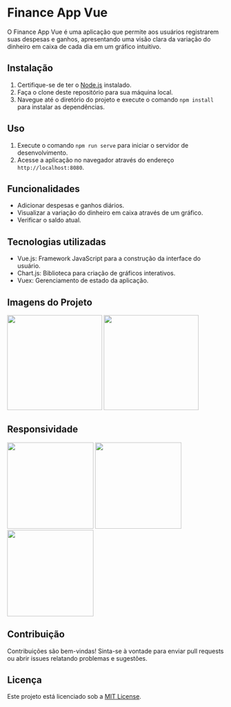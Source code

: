 # Finance App Vue

O Finance App Vue é uma aplicação que permite aos usuários registrarem suas despesas e ganhos, apresentando uma visão clara da variação do dinheiro em caixa de cada dia em um gráfico intuitivo.

## Instalação

1. Certifique-se de ter o [Node.js](https://nodejs.org/) instalado.
2. Faça o clone deste repositório para sua máquina local.
3. Navegue até o diretório do projeto e execute o comando `npm install` para instalar as dependências.

## Uso

1. Execute o comando `npm run serve` para iniciar o servidor de desenvolvimento.
2. Acesse a aplicação no navegador através do endereço `http://localhost:8080`.

## Funcionalidades

- Adicionar despesas e ganhos diários.
- Visualizar a variação do dinheiro em caixa através de um gráfico.
- Verificar o saldo atual.

## Tecnologias utilizadas

- Vue.js: Framework JavaScript para a construção da interface do usuário.
- Chart.js: Biblioteca para criação de gráficos interativos.
- Vuex: Gerenciamento de estado da aplicação.

## Imagens do Projeto

<a href="https://github.com/leonardo-cordeiro/finance-app-v…20de%20Tela%202023-08-02%20%C3%A0s%2014.58.02.png"><img src="src/img/Captura de Tela 2023-08-02 às 14.58.02.png" height="220"></a>
<a href="#"><img src="src/img/Captura de Tela 2023-08-02 às 15.01.08.png" height="220"></a>

## Responsividade

<a href="#"><img src="src/img/print_02.png" height="200"></a>
<a href="#"><img src="src/img/print_03.png" height="200"></a>
<a href="#"><img src="src/img/print_04.png" height="200"></a>


## Contribuição

Contribuições são bem-vindas! Sinta-se à vontade para enviar pull requests ou abrir issues relatando problemas e sugestões.

## Licença

Este projeto está licenciado sob a [MIT License](LICENSE).
